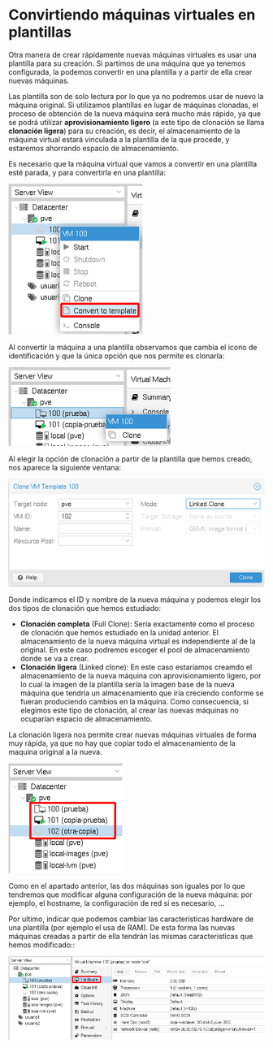 # Convirtiendo máquinas virtuales en plantillas

Otra manera de crear rápidamente nuevas máquinas virtuales es usar una plantilla para su creación. Si partimos de una máquina que ya tenemos configurada, la podemos convertir en una plantilla y a partir de ella crear nuevas máquinas.

Las plantilla son de solo lectura por lo que ya no podremos usar de nuevo la máquina original. Si utilizamos plantillas en lugar de máquinas clonadas, el proceso de obtención de la nueva máquina será mucho más rápido, ya que se podrá utilizar **aprovisionamiento ligero** (a este tipo de clonación se llama **clonación ligera**) para su creación, es decir, el almacenamiento de la máquina virtual estará vinculada a la plantilla de la que procede, y estaremos ahorrando espacio de almacenamiento.

Es necesario que la máquina virtual que vamos a convertir en una plantilla esté parada, y para convertirla en una plantilla:

![plantilla](img/plantilla1.png)

Al convertir la máquina a una plantilla observamos que cambia el icono de identificación y que la única opción que nos permite es clonarla:

![plantilla](img/plantilla2.png)

Al elegir la opción de clonación a partir de la plantilla que hemos creado, nos aparece la siguiente ventana:

![plantilla](img/plantilla3.png)

Donde indicamos el ID y nombre de la nueva máquina y podemos elegir los dos tipos de clonación que hemos estudiado:

* **Clonación completa** (Full Clone): Sería exactamente como el proceso de clonación que hemos estudiado en la unidad anterior. El almacenamiento de la nueva máquina virtual es independiente al de la original. En este caso podremos escoger el pool de almacenamiento donde se va  a crear.
* **Clonación ligera** (Linked clone): En este caso estaríamos creamdo el almacenamiento de la nueva máquina con aprovisionamiento ligero, por lo cual la imagen de la plantilla sería la imagen base de la nueva máquina que tendría un almacenamiento que iría creciendo conforme se fueran produciendo cambios en la máquina. Como consecuencia, si elegimos este tipo de clonación, al crear las nuevas máquinas no ocuparían espacio de almacenamiento.

La clonación ligera nos permite crear nuevas máquinas virtuales de forma muy rápida, ya que no hay que copiar todo el almacenamiento de la maquina original a la nueva.

![plantilla](img/plantilla4.png)

Como en el apartado anterior, las dos máquinas son iguales por lo que tendremos que modificar alguna configuración de la nueva máquina: por ejemplo, el hostname, la configuración de red si es necesario, …

Por ultimo, indicar que podemos cambiar las características hardware de una plantilla (por ejemplo el usa de RAM). De esta forma las nuevas máquinas creadas a partir de ella tendrán las mismas características que hemos modificado::

![plantilla](img/plantilla5.png)



